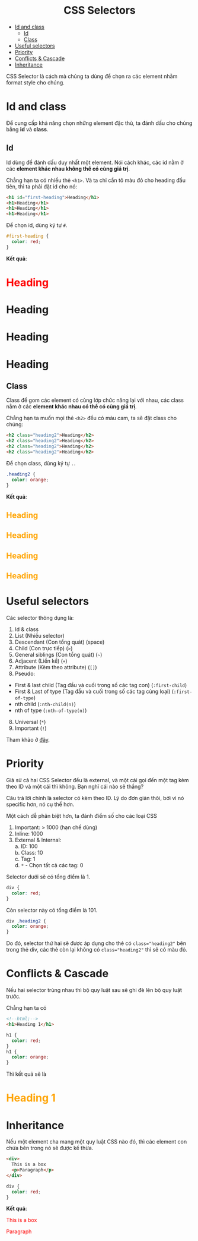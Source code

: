 <link rel='stylesheet' href='../../main.css'>

<div class="title"> 
    <center><h1 class="bigtitle">CSS Selectors</h1></center>
</div>

- [Id and class](#id-and-class)
  - [Id](#id)
  - [Class](#class)
- [Useful selectors](#useful-selectors)
- [Priority](#priority)
- [Conflicts & Cascade](#conflicts--cascade)
- [Inheritance](#inheritance)

CSS Selector là cách mà chúng ta dùng để chọn ra các element nhằm format style cho chúng.

# Id and class

Để cung cấp khả năng chọn những element đặc thù, ta đánh dấu cho chúng bằng **id** và **class**.

## Id

Id dùng để đánh dấu duy nhất một element. Nói cách khác, các id nằm ở các **element khác nhau không thể có cùng giá trị**.

Chẳng hạn ta có nhiều thẻ `<h1>`. Và ta chỉ cần tô màu đỏ cho heading đầu tiên, thì ta phải đặt id cho nó:

```html
<h1 id="first-heading">Heading</h1>
<h1>Heading</h1>
<h1>Heading</h1>
<h1>Heading</h1>
```

Để chọn id, dùng ký tự `#`.

```css
#first-heading {
  color: red;
}
```

**Kết quả**:

<h1 id="first-heading" style ="color:red">Heading</h1>
<h1>Heading</h1>
<h1>Heading</h1>
<h1>Heading</h1>

## Class

Class để gom các element có cùng lớp chức năng lại với nhau, các class nằm ở các **element khác nhau có thể có cùng giá trị**.

Chẳng hạn ta muốn mọi thẻ `<h2>` đều có màu cam, ta sẽ đặt class cho chúng:

```html
<h2 class="heading2">Heading</h2>
<h2 class="heading2">Heading</h2>
<h2 class="heading2">Heading</h2>
<h2 class="heading2">Heading</h2>
```

Để chọn class, dùng ký tự `.`.

```css
.heading2 {
  color: orange;
}
```

**Kết quả**:

<h2 class="heading2" style="color:orange">Heading</h2>
<h2 class="heading2" style="color:orange">Heading</h2>
<h2 class="heading2" style="color:orange">Heading</h2>
<h2 class="heading2" style="color:orange">Heading</h2>

# Useful selectors

Các selector thông dụng là:

1. Id & class
2. List (Nhiều selector)
3. Descendant (Con tổng quát) (space)
4. Child (Con trực tiếp) (`>`)
5. General siblings (Con tổng quát) (`~`)
6. Adjacent (Liền kề) (`+`)
7. Attribute (Kèm theo attribute) (`[]`)
8. Pseudo:

- First & last child (Tag đầu và cuối trong số các tag con) (`:first-child`)
- First & Last of type (Tag đầu và cuối trong số các tag cùng loại) (`:first-of-type`)
- nth child (`:nth-child(n)`)
- nth of type (`:nth-of-type(n)`)

8. Universal (`*`)
9. Important (`!`)

Tham khảo ở [đây](https://developer.mozilla.org/en-US/docs/Web/CSS/CSS_Selectors).

# Priority

Giả sử cả hai CSS Selector đều là external, và một cái gọi đến một tag kèm theo ID và một cái thì không. Bạn nghĩ cái nào sẽ thắng?

Câu trả lời chính là selector có kèm theo ID. Lý do đơn giản thôi, bởi vì nó specific hơn, nó cụ thể hơn.

Một cách dễ phân biệt hơn, ta đánh điểm số cho các loại CSS

1. Important: > 1000 (hạn chế dùng)
1. Inline: 1000
1. External & Internal:\
   a. ID: 100\
   b. Class: 10\
   c. Tag: 1\
   d. `*` - Chọn tất cả các tag: 0

Selector dưới sẽ có tổng điểm là 1.

```css
div {
  color: red;
}
```

Còn selector này có tổng điểm là 101.

```css
div .heading2 {
  color: orange;
}
```

Do đó, selector thứ hai sẽ được áp dụng cho thẻ có `class="heading2"` bên trong thẻ div, các thẻ còn lại không có `class="heading2"` thì sẽ có màu đỏ.

# Conflicts & Cascade

Nếu hai selector trùng nhau thì bộ quy luật sau sẽ ghi đè lên bộ quy luật trước.

Chẳng hạn ta có

```html
<!--html;-->
<h1>Heading 1</h1>
```

```css
h1 {
  color: red;
}
h1 {
  color: orange;
}
```

Thì kết quả sẽ là

<h1 style="color:orange" style = "color:red">Heading 1</h1>

# Inheritance

Nếu một element cha mang một quy luật CSS nào đó, thì các element con chứa bên trong nó sẽ được kế thừa.

```html
<div>
  This is a box
  <p>Paragraph</p>
</div>
```

```css
div {
  color: red;
}
```

**Kết quả**:

<div style ="color:red">
    This is a box
    <p>Paragraph</p>
</div>
